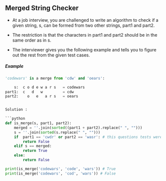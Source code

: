 ## Merged String Checker

- At a job interview, you are challenged to write an algorithm to check if a given string, s, can be formed from two other strings, part1 and part2.

- The restriction is that the characters in part1 and part2 should be in the same order as in s.

- The interviewer gives you the following example and tells you to figure out the rest from the given test cases.

##### Example

```python
'codewars' is a merge from 'cdw' and 'oears':

    s:  c o d e w a r s   = codewars
part1:  c   d   w         = cdw
part2:    o   e   a r s   = oears 


Solution :

```python
def is_merge(s, part1, part2):
    merged = ''.join(sorted((part1 + part2).replace(" ", ""))) 
    s = ''.join(sorted(s.replace(" ", ""))) 
    if  part1 == 'cwdr' or part2 == 'wasr': # this questions tests were broken so i use an extra if statement for to pass the tests
        return False
    elif s == merged:
        return True 
    else:
        return False 

print(is_merge('codewars', 'code', 'wars')) # True
print(is_merge('codewars', 'cod', 'wars')) # False 
```
 